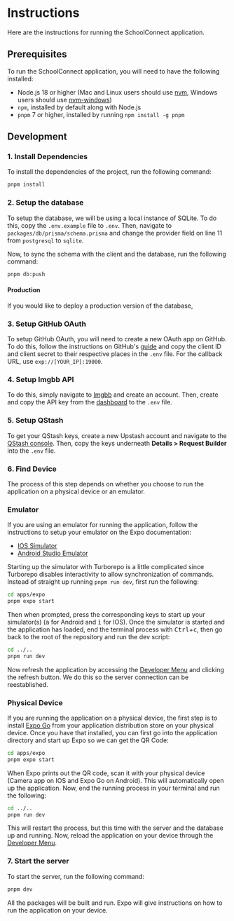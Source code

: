 # Instructions

Here are the instructions for running the SchoolConnect application.

## Prerequisites

To run the SchoolConnect application, you will need to have the following installed:

- Node.js 18 or higher (Mac and Linux users should use [nvm](https://nvm.sh/), Windows users should use [nvm-windows](https://github.com/coreybutler/nvm-windows))
- `npm`, installed by default along with Node.js
- `pnpm` 7 or higher, installed by running `npm install -g pnpm`

## Development

### 1. Install Dependencies

To install the dependencies of the project, run the following command:

```bash
pnpm install
```

### 2. Setup the database

To setup the database, we will be using a local instance of SQLite. To do this, copy the `.env.example` file to `.env`. Then, navigate to `packages/db/prisma/schema.prisma` and change the provider field on line 11 from `postgresql` to `sqlite`.

Now, to sync the schema with the client and the database, run the following command:

```bash
pnpm db:push
```

#### Production

If you would like to deploy a production version of the database, 

### 3. Setup GitHub OAuth

To setup GitHub OAuth, you will need to create a new OAuth app on GitHub. To do this, follow the instructions on GitHub's [guide](https://docs.github.com/en/apps/oauth-apps/building-oauth-apps/creating-an-oauth-app) and copy the client ID and client secret to their respective places in the `.env` file. For the callback URL, use `exp://[YOUR_IP]:19000`.

### 4. Setup Imgbb API

To do this, simply navigate to [Imgbb](https://imgbb.com/) and create an account. Then, create and copy the API key from the [dashboard](https://api.imgbb.com/) to the `.env` file.

### 5. Setup QStash

To get your QStash keys, create a new Upstash account and navigate to the [QStash console](https://console.upstash.com/qstash). Then, copy the keys underneath **Details > Request Builder** into the `.env` file.

### 6. Find Device

The process of this step depends on whether you choose to run the application on a physical device or an emulator.

### Emulator

If you are using an emulator for running the application, follow the instructions to setup your emulator on the Expo documentation:

- [IOS Simulator](https://docs.expo.dev/workflow/ios-simulator/)
- [Android Studio Emulator](https://docs.expo.dev/workflow/android-studio-emulator/)

Starting up the simulator with Turborepo is a little complicated since Turborepo disables interactivity to allow synchronization of commands. Instead of straight up running `pnpm run dev`, first run the following:

```sh
cd apps/expo
pnpm expo start
```

Then when prompted, press the corresponding keys to start up your simulator(s) (<kbd>a</kbd> for Android and <kbd>i</kbd> for IOS). Once the simulator is started and the application has loaded, end the terminal process with <kbd>Ctrl</kbd>+<kbd>c</kbd>, then go back to the root of the repository and run the dev script:

```sh
cd ../..
pnpm run dev
```

Now refresh the application by accessing the [Developer Menu](https://docs.expo.dev/debugging/tools/#developer-menu) and clicking the refresh button. We do this so the server connection can be reestablished.

### Physical Device

If you are running the application on a physical device, the first step is to install [Expo Go](https://docs.expo.dev/get-started/expo-go/) from your application distribution store on your physical device. Once you have that installed, you can first go into the application directory and start up Expo so we can get the QR Code:

```sh
cd apps/expo
pnpm expo start
```

When Expo prints out the QR code, scan it with your physical device (Camera app on IOS and Expo Go on Android). This will automatically open up the application. Now, end the running process in your terminal and run the following:

```sh
cd ../..
pnpm run dev
```

This will restart the process, but this time with the server and the database up and running. Now, reload the application on your device through the [Developer Menu](https://docs.expo.dev/debugging/tools/#developer-menu).

### 7. Start the server

To start the server, run the following command:

```bash
pnpm dev
```

All the packages will be built and run. Expo will give instructions on how to run the application on your device.
